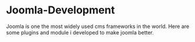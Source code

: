 # Joomla-Development
Joomla is one the most widely used cms frameworks in the world. Here are some plugins and module i developed to make joomla better.

